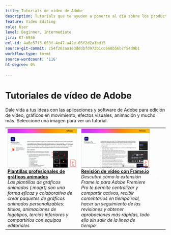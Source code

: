 ```yaml
---
title: Tutorials de vídeo de Adobe
description: Tutorials que te ayuden a ponerte al día sobre los productos DVA para Adobe
feature: Video Editing
role: User
level: Beginner, Intermediate
jira: KT-6946
exl-id: 4a0c57f5-053f-4e47-a42e-05f2d2a1bd15
source-git-commit: c54f203aa1e3dddbfd973b1cc668b56b7f54d9b1
workflow-type: tm+mt
source-wordcount: '116'
ht-degree: 0%

---
```


# Tutoriales de vídeo de Adobe

Dale vida a tus ideas con las aplicaciones y software de Adobe para edición de vídeo, gráficos en movimiento, efectos visuales, animación y mucho más. Seleccione una imagen para ver un tutorial.

<table>
<tr>
 <td>
   <a href="motion-graphics-templates.md">
      <img alt="Plantillas profesionales de gráficos animados" src="assets/MORGTs.png" />
   </a>
    <div>
   <a href="motion-graphics-templates.md"><strong>Plantillas profesionales de gráficos animados</strong></a>
    </div>
    <em>Las plantillas de gráficos animados (.mogrt) son una forma eficaz y colaborativa de crear paquetes de gráficos animados personalizables: títulos, animaciones de logotipos, tercios inferiores y compartirlos con equipos editoriales</em>
    <br>
  </td>
  <td>
   <a href="video-review-frame-io.md">
      <img alt="Revisión de vídeo con Frame-io" src="assets/Videoreviewwithframe.png" />
   </a>
    <div>
   <a href="video-review-frame-io.md"><strong>Revisión de vídeo con Frame.io</strong></a>
    </div>
    <em>Descubre cómo la extensión Frame.io para Adobe Premiere Pro te permite centralizar y compartir activos, recibir comentarios en tiempo real, hacer un seguimiento de las revisiones y obtener aprobaciones más rápidas, todo ello sin salir de la línea de tiempo</em>
    <br>
  </td>
  <td>
    <img alt="Separador" src="../assets/acrobat_PDF_whitespacer_96.png" />
    <div>
    <br>
  </td>
  <td>
    <img alt="Separador" src="../assets/acrobat_PDF_whitespacer_96.png" />
    <div>
    <br>
  </td>
</tr>
</table>

